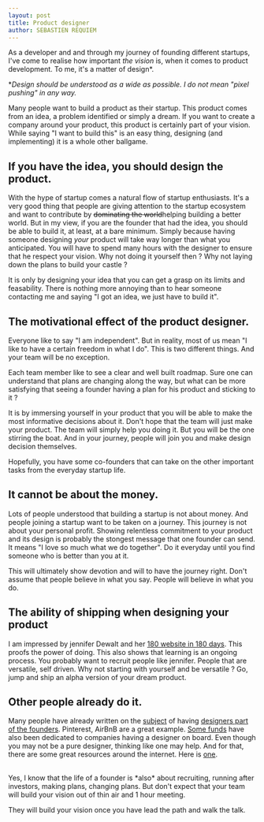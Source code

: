 ```yaml
---
layout: post
title: Product designer
author: SEBASTIEN REQUIEM
---
```


<p class="intro">As a developer and and through my journey of founding different startups, I've come to realise how important <i>the vision</i> is, when it comes to product development. To me, it's a matter of design*.</p>

**Design should be understood as a wide as possible. I do not mean "pixel pushing" in any way.*

Many people want to build a product as their startup. This product comes from an idea, a problem identified or simply a dream. If you want to create a company around your product, this product is certainly part of your vision. While saying "I want to build this" is an easy thing, designing (and implementing) it is a whole other ballgame.

## If you have the idea, you should design the product. ##

With the hype of startup comes a natural flow of startup enthusiasts. It's a very good thing that people are giving attention to the startup ecosystem and want to contribute by <s>dominating the world</s>helping building a better world. But in my view, if you are the founder that had the idea, you should be able to build it, at least, at a bare minimum. Simply because having someone designing *your* product will take way longer than what you anticipated. You will have to spend many hours with the designer to ensure that he respect your vision. Why not doing it yourself then ? Why not laying down the plans to build your castle ?

It is only by designing your idea that you can get a grasp on its limits and feasability. There is nothing more annoying than to hear someone contacting me and saying "I got an idea, we just have to build it".

## The motivational effect of the product designer. ##

Everyone like to say "I am independent". But in reality, most of us mean "I like to have a certain freedom in what I do". This is two different things. And your team will be no exception.

Each team member like to see a clear and well built roadmap. Sure one can understand that plans are changing along the way, but what can be more satisfying that seeing a founder having a plan for his product and sticking to it ?

It is by immersing yourself in your product that you will be able to make the most informative decisions about it. Don't hope that the team will just make your product. The team will simply help you doing it. But you will be the one stirring the boat. And in your journey, people will join you and make design decision themselves.

Hopefully, you have some co-founders that can take on the other important tasks from the everyday startup life.

## It cannot be about the money. ##

Lots of people understood that building a startup is not about money. And people joining a startup want to be taken on a journey. This journey is not about your personal profit. Showing relentless commitment to your product and its design is probably the stongest message that one founder can send. It means "I love so much what we do together". Do it everyday until you find someone who is better than you at it.

This will ultimately show devotion and will to have the journey right. Don't assume that people believe in what you say. People will believe in what you do.

## The ability of shipping when designing your product ##

I am impressed by jennifer Dewalt and her [180 website in 180 days](http://http://blog.jenniferdewalt.com/post/56319597560/im-learning-to-code-by-building-180-websites-in-180). This proofs the power of doing. This also shows that learning is an ongoing process. You probably want to recruit people like jennifer. People that are versatile, self driven. Why not starting with yourself and be versatile ? Go, jump and ship an alpha version of your dream product.


## Other people already do it. ##

Many people have already written on the [subject](http://www.fastcodesign.com/1665795/silicon-valleys-new-secret-weapon-designers-who-found-startups) of having [designers part of the founders](http://www.designstaff.org/articles/does-your-startup-need-a-design-co-founder-2012-01-12.html). Pinterest, AirBnB are a great example. [Some funds](http://designerfund.com/) have also been dedicated to companies having a designer on board. Even though you may not be a pure designer, thinking like one may help. And for that, there are some great resources around the internet. Here is [one](http://hackdesign.org/).

<br/>
Yes, I know that the life of a founder is *also* about recruiting, running after investors, making plans, changing plans. But don't expect that your team will build your vision out of thin air and 1 hour meeting.

They will build your vision once you have lead the path and walk the talk.
